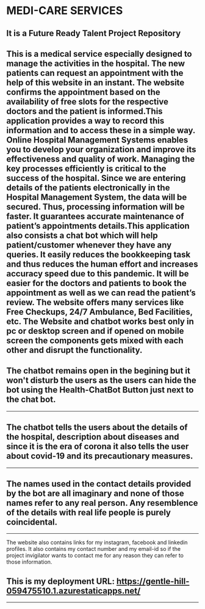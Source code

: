 # MEDI-CARE SERVICES

It is  a **Future Ready Talent Project Repository** 
---
This is a medical service especially designed to manage the activities in the hospital. The new patients can request an appointment with the help of this website in an instant. The website confirms the appointment based on the availability of free slots for the respective doctors and the patient is informed.This application provides a way to record this information and to access these in a simple way. Online Hospital Management Systems enables you to develop your organization and improve its effectiveness and quality of work. Managing the key processes efficiently is critical to the success of the hospital. Since we are entering details of the patients electronically in the Hospital Management System, the data will be secured. Thus, processing information will be faster. It guarantees accurate maintenance of patient’s appointments details.This application also consists a chat bot which will help patient/customer whenever they have any queries. It easily reduces the bookkeeping task and thus reduces the human effort and increases accuracy speed due to this pandemic. It will be easier for the doctors and patients to book the appointment as well as we can read the patient’s review. The website offers many services like Free Checkups, 24/7 Ambulance, Bed Facilities, etc.
The Website and chatbot works best only in pc or desktop screen and if opened on mobile screen the components gets mixed with each other and disrupt the functionality. 
---
The chatbot remains open in the begining but it won't disturb the users as the users can hide the bot using the **Health-ChatBot Button** just next to the chat bot.<br>
---

---
The chatbot tells the users about the details of the hospital, description about diseases and since it is the era of corona it also tells the user about covid-19 and its precautionary measures.
---
---
The names used in the contact details provided by the bot are all imaginary and none of those names refer to any real person. Any resemblence of the details with real life people is purely coincidental.
---
---
The website also contains links for my instagram, facebook and linkedin profiles. It also contains my contact number and my email-id so if the project invigilator wants to contact me for any reason they can refer to those information.

This is my deployment URL: https://gentle-hill-059475510.1.azurestaticapps.net/
---
---
